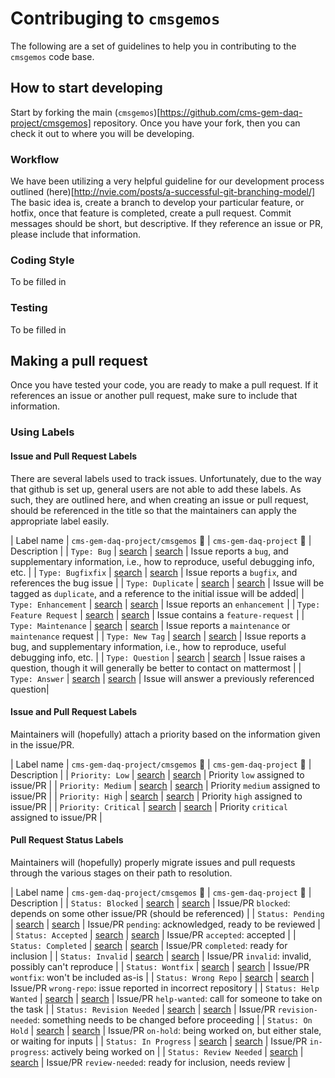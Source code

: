 # Contribuging to ```cmsgemos```
The following are a set of guidelines to help you in contributing to the ```cmsgemos``` code base.

## How to start developing
Start by forking the main (```cmsgemos```)[https://github.com/cms-gem-daq-project/cmsgemos] repository.
Once you have your fork, then you can check it out to where you will be developing.


### Workflow
We have been utilizing a very helpful guideline for our development process outlined (here)[http://nvie.com/posts/a-successful-git-branching-model/]
The basic idea is, create a branch to develop your particular feature, or hotfix, once that feature is completed, create a pull request.
Commit messages should be short, but descriptive.  If they reference an issue or PR, please include that information.

### Coding Style
To be filled in

### Testing
To be filled in

## Making a pull request
Once you have tested your code, you are ready to make a pull request.  If it references an issue or another pull request, make sure to include that information.

### Using Labels
#### Issue and Pull Request Labels
There are several labels used to track issues.  Unfortunately, due to the way that github is set up, general users are not
able to add these labels.  As such, they are outlined here, and when creating an issue or pull request, should be referenced
in the title so that the maintainers can apply the appropriate label easily.

| Label name          | `cms-gem-daq-project/cmsgemos` :mag_right:       | `cms-gem-daq-project` :mag_right:                      | Description |
| `Type: Bug`         | [search][search-cmsgemos-repo-label-bug]         | [search][search-cms-gem-daq-project-label-bug]         | Issue reports a `bug`, and supplementary information, i.e., how to reproduce, useful debugging info, etc. |
| `Type: Bugfixfix`   | [search][search-cmsgemos-repo-label-bugfix]      | [search][search-cms-gem-daq-project-label-bugfix]      | Issue reports a `bugfix`, and references the bug issue |
| `Type: Duplicate`   | [search][search-cmsgemos-repo-label-duplicate]   | [search][search-cms-gem-daq-project-label-duplicate]   | Issue will be tagged as `duplicate`, and a reference to the initial issue will be added|
| `Type: Enhancement` | [search][search-cmsgemos-repo-label-enhancement] | [search][search-cms-gem-daq-project-label-enhancement] | Issue reports an `enhancement` |
| `Type: Feature Request` | [search][search-cmsgemos-repo-label-feature-request] | [search][search-cms-gem-daq-project-label-feature-request] | Issue contains a `feature-request` |
| `Type: Maintenance` | [search][search-cmsgemos-repo-label-maintenance] | [search][search-cms-gem-daq-project-label-maintenance]     | Issue reports a `maintenance` or `maintenance` request |
| `Type: New Tag`     | [search][search-cmsgemos-repo-label-new-tag]     | [search][search-cms-gem-daq-project-label-new-tag]         | Issue reports a bug, and supplementary information, i.e., how to reproduce, useful debugging info, etc. |
| `Type: Question`    | [search][search-cmsgemos-repo-label-question]    | [search][search-cms-gem-daq-project-label-question]        | Issue raises a question, though it will generally be better to contact on mattermost |
| `Type: Answer`      | [search][search-cmsgemos-repo-label-answer]      | [search][search-cms-gem-daq-project-label-answer]          | Issue will answer a previously referenced question|

#### Issue and Pull Request Labels
Maintainers will (hopefully) attach a priority based on the information given in the issue/PR.

| Label name           | `cms-gem-daq-project/cmsgemos` :mag_right:       | `cms-gem-daq-project` :mag_right:                      | Description |
| `Priority: Low`      | [search][search-cmsgemos-repo-priority-low]      | [search][search-cms-gem-daq-project-priority-low]      | Priority `low` assigned to issue/PR |
| `Priority: Medium`   | [search][search-cmsgemos-repo-priority-medium]   | [search][search-cms-gem-daq-project-priority-medium]   | Priority `medium` assigned to issue/PR |
| `Priority: High`     | [search][search-cmsgemos-repo-priority-high]     | [search][search-cms-gem-daq-project-priority-high]     | Priority `high` assigned to issue/PR |
| `Priority: Critical` | [search][search-cmsgemos-repo-priority-critical] | [search][search-cms-gem-daq-project-priority-critical] | Priority `critical` assigned to issue/PR |

#### Pull Request Status Labels
Maintainers will (hopefully) properly migrate issues and pull requests through the various stages on their path to resolution.

| Label name                | `cms-gem-daq-project/cmsgemos` :mag_right: | `cms-gem-daq-project` :mag_right:              | Description |
| `Status: Blocked`         | [search][search-cmsgemos-repo-status-blocked]         | [search][search-cms-gem-daq-project-status-blocked]         | Issue/PR `blocked`: depends on some other issue/PR (should be referenced) |
| `Status: Pending`         | [search][search-cmsgemos-repo-status-pending]         | [search][search-cms-gem-daq-project-status-pending]         | Issue/PR `pending`: acknowledged, ready to be reviewed |
| `Status: Accepted`        | [search][search-cmsgemos-repo-status-accepted]        | [search][search-cms-gem-daq-project-status-accepted]        | Issue/PR `accepted`: accepted |
| `Status: Completed`       | [search][search-cmsgemos-repo-status-completed]       | [search][search-cms-gem-daq-project-status-completed]       | Issue/PR `completed`: ready for inclusion |
| `Status: Invalid`         | [search][search-cmsgemos-repo-status-invalid]         | [search][search-cms-gem-daq-project-status-invalid]         | Issue/PR `invalid`: invalid, possibly can't reproduce |
| `Status: Wontfix`         | [search][search-cmsgemos-repo-status-wontfix]         | [search][search-cms-gem-daq-project-status-wontfix]         | Issue/PR `wontfix`: won't be included as-is |
| `Status: Wrong Repo`      | [search][search-cmsgemos-repo-status-wrong-repo]      | [search][search-cms-gem-daq-project-status-wrong-repo]      | Issue/PR `wrong-repo`: issue reported in incorrect repository |
| `Status: Help Wanted`     | [search][search-cmsgemos-repo-status-help-wanted]     | [search][search-cms-gem-daq-project-status-help-wanted]     | Issue/PR `help-wanted`: call for someone to take on the task |
| `Status: Revision Needed` | [search][search-cmsgemos-repo-status-revision-needed] | [search][search-cms-gem-daq-project-status-revision-needed] | Issue/PR `revision-needed`: something needs to be changed before proceeding |
| `Status: On Hold`         | [search][search-cmsgemos-repo-status-on-hold]         | [search][search-cms-gem-daq-project-status-on-hold]         | Issue/PR `on-hold`:  being worked on, but either stale, or waiting for inputs |
| `Status: In Progress`     | [search][search-cmsgemos-repo-status-in-progress]     | [search][search-cms-gem-daq-project-status-in-progress]     | Issue/PR `in-progress`:  actively being worked on |
| `Status: Review Needed`   | [search][search-cmsgemos-repo-status-review-needed]   | [search][search-cms-gem-daq-project-status-review-needed]   | Issue/PR `review-needed`: ready for inclusion, needs review |


[search-cmsgemos-repo-label-bug]: https://github.com/issues?utf8=%E2%9C%93&q=is%3Aopen+is%3Aissue+repo%3cms-gem-daq-project%2cmsgemos+user%3Acms-gem-daq-project+label%3A%22Type%3A+Bug%22
[search-cms-gem-daq-project-label-bug]: https://github.com/issues?utf8=%E2%9C%93&q=is%3Aopen+is%3Aissue+user%3Acms-gem-daq-project+label%3A%22Type%3A+Bug%22
[search-cmsgemos-repo-label-bugfix]: https://github.com/issues?utf8=%E2%9C%93&q=is%3Aopen+is%3Aissue+repo%3cms-gem-daq-project%2cmsgemos+user%3Acms-gem-daq-project+label%3A%22Type%3A+Bugfix%22
[search-cms-gem-daq-project-label-bugfix]: https://github.com/issues?utf8=%E2%9C%93&q=is%3Aopen+is%3Aissue+user%3Acms-gem-daq-project+label%3A%22Type%3A+Bugfix%22
[search-cmsgemos-repo-label-duplicate]: https://github.com/issues?utf8=%E2%9C%93&q=is%3Aopen+is%3Aissue+repo%3cms-gem-daq-project%2cmsgemos+user%3Acms-gem-daq-project+label%3A%22Type%3A+Duplicate%22
[search-cms-gem-daq-project-label-duplicate]: https://github.com/issues?utf8=%E2%9C%93&q=is%3Aopen+is%3Aissue+user%3Acms-gem-daq-project+label%3A%22Type%3A+Duplicate%22
[search-cmsgemos-repo-label-enhancement]: https://github.com/issues?utf8=%E2%9C%93&q=is%3Aopen+is%3Aissue+repo%3cms-gem-daq-project%2cmsgemos+user%3Acms-gem-daq-project+label%3A%22Type%3A+Enhancement%22
[search-cms-gem-daq-project-label-enhancement]: https://github.com/issues?utf8=%E2%9C%93&q=is%3Aopen+is%3Aissue+user%3Acms-gem-daq-project+label%3A%22Type%3A+Enhancement%22
[search-cmsgemos-repo-label-feature-request]: https://github.com/issues?utf8=%E2%9C%93&q=is%3Aopen+is%3Aissue+repo%3cms-gem-daq-project%2cmsgemos+user%3Acms-gem-daq-project+label%3A%22Type%3A+Feature+Request%22
[search-cms-gem-daq-project-label-feature-request]: https://github.com/issues?utf8=%E2%9C%93&q=is%3Aopen+is%3Aissue+user%3Acms-gem-daq-project+label%3A%22Type%3A+Feature+Request%22
[search-cmsgemos-repo-label-maintenance]: https://github.com/issues?utf8=%E2%9C%93&q=is%3Aopen+is%3Aissue+repo%3cms-gem-daq-project%2cmsgemos+user%3Acms-gem-daq-project+label%3A%22Type%3A+Maintenance%22
[search-cms-gem-daq-project-label-maintenance]: https://github.com/issues?utf8=%E2%9C%93&q=is%3Aopen+is%3Aissue+user%3Acms-gem-daq-project+label%3A%22Type%3A+Maintenance%22
[search-cmsgemos-repo-label-question]: https://github.com/issues?utf8=%E2%9C%93&q=is%3Aopen+is%3Aissue+repo%3cms-gem-daq-project%2cmsgemos+user%3Acms-gem-daq-project+label%3A%22Type%3A+Question%22
[search-cms-gem-daq-project-label-question]: https://github.com/issues?utf8=%E2%9C%93&q=is%3Aopen+is%3Aissue+user%3Acms-gem-daq-project+label%3A%22Type%3A+Question%22
[search-cmsgemos-repo-label-answer]: https://github.com/issues?utf8=%E2%9C%93&q=is%3Aopen+is%3Aissue+repo%3cms-gem-daq-project%2cmsgemos+user%3Acms-gem-daq-project+label%3A%22Type%3A+Answer%22
[search-cms-gem-daq-project-label-answer]: https://github.com/issues?utf8=%E2%9C%93&q=is%3Aopen+is%3Aissue+user%3Acms-gem-daq-project+label%3A%22Type%3A+Answer%22
[search-cmsgemos-repo-label-new-tag]: https://github.com/issues?utf8=%E2%9C%93&q=is%3Aopen+is%3Aissue+repo%3cms-gem-daq-project%2cmsgemos+user%3Acms-gem-daq-project+label%3A%22Type%3A+New+Tag%22
[search-cms-gem-daq-project-label-new-tag]: https://github.com/issues?utf8=%E2%9C%93&q=is%3Aopen+is%3Aissue+user%3Acms-gem-daq-project+label%3A%22Type%3A+New+Tag%22

[search-cmsgemos-repo-priority-low]: https://github.com/issues?utf8=%E2%9C%93&q=is%3Aopen+is%3Aissue+repo%3cms-gem-daq-project%2cmsgemos+user%3Acms-gem-daq-project+label%3A%22Priority%3A+Low%22
[search-cms-gem-daq-project-priority-low]: https://github.com/issues?utf8=%E2%9C%93&q=is%3Aopen+is%3Aissue+user%3Acms-gem-daq-project+label%3A%22Priority%3A+Low%22
[search-cmsgemos-repo-priority-medium]: https://github.com/issues?utf8=%E2%9C%93&q=is%3Aopen+is%3Aissue+repo%3cms-gem-daq-project%2cmsgemos+user%3Acms-gem-daq-project+label%3A%22Priority%3A+Medium%22
[search-cms-gem-daq-project-priority-medium]: https://github.com/issues?utf8=%E2%9C%93&q=is%3Aopen+is%3Aissue+user%3Acms-gem-daq-project+label%3A%22Priority%3A+Medium%22
[search-cmsgemos-repo-priority-high]: https://github.com/issues?utf8=%E2%9C%93&q=is%3Aopen+is%3Aissue+repo%3cms-gem-daq-project%2cmsgemos+user%3Acms-gem-daq-project+label%3A%22Priority%3A+High%22
[search-cms-gem-daq-project-priority-high]: https://github.com/issues?utf8=%E2%9C%93&q=is%3Aopen+is%3Aissue+user%3Acms-gem-daq-project+label%3A%22Priority%3A+High%22
[search-cmsgemos-repo-priority-critical]: https://github.com/issues?utf8=%E2%9C%93&q=is%3Aopen+is%3Aissue+repo%3cms-gem-daq-project%2cmsgemos+user%3Acms-gem-daq-project+label%3A%22Priority%3A+Critical%22
[search-cms-gem-daq-project-priority-critical]: https://github.com/issues?utf8=%E2%9C%93&q=is%3Aopen+is%3Aissue+user%3Acms-gem-daq-project+label%3A%22Priority%3A+Critical%22

[search-cmsgemos-repo-status-invalid]: https://github.com/issues?utf8=%E2%9C%93&q=is%3Aopen+is%3Aissue+repo%3cms-gem-daq-project%2cmsgemos+user%3Acms-gem-daq-project+label%3A%22Status%3A+Invalid%22
[search-cms-gem-daq-project-status-invalid]: https://github.com/issues?utf8=%E2%9C%93&q=is%3Aopen+is%3Aissue+user%3Acms-gem-daq-project+label%3A%22Status%3A+Invalid%22
[search-cmsgemos-repo-status-wontfix]: https://github.com/issues?utf8=%E2%9C%93&q=is%3Aopen+is%3Aissue+repo%3cms-gem-daq-project%2cmsgemos+user%3Acms-gem-daq-project+label%3A%22Status%3A+Wontfix%22
[search-cms-gem-daq-project-status-wontfix]: https://github.com/issues?utf8=%E2%9C%93&q=is%3Aopen+is%3Aissue+user%3Acms-gem-daq-project+label%3A%22Status%3A+Wontfix%22
[search-cmsgemos-repo-status-accepted]: https://github.com/issues?utf8=%E2%9C%93&q=is%3Aopen+is%3Aissue+repo%3cms-gem-daq-project%2cmsgemos+user%3Acms-gem-daq-project+label%3A%22Status%3A+Accepted%22
[search-cms-gem-daq-project-status-accepted]: https://github.com/issues?utf8=%E2%9C%93&q=is%3Aopen+is%3Aissue+user%3Acms-gem-daq-project+label%3A%22Status%3A+Accepted%22
[search-cmsgemos-repo-status-completed]: https://github.com/issues?utf8=%E2%9C%93&q=is%3Aopen+is%3Aissue+repo%3cms-gem-daq-project%2cmsgemos+user%3Acms-gem-daq-project+label%3A%22Status%3A+Completed%22
[search-cms-gem-daq-project-status-completed]: https://github.com/issues?utf8=%E2%9C%93&q=is%3Aopen+is%3Aissue+user%3Acms-gem-daq-project+label%3A%22Status%3A+Completed%22
[search-cmsgemos-repo-status-pending]: https://github.com/issues?utf8=%E2%9C%93&q=is%3Aopen+is%3Aissue+repo%3cms-gem-daq-project%2cmsgemos+user%3Acms-gem-daq-project+label%3A%22Status%3A+Pending%22
[search-cms-gem-daq-project-status-pending]: https://github.com/issues?utf8=%E2%9C%93&q=is%3Aopen+is%3Aissue+user%3Acms-gem-daq-project+label%3A%22Status%3A+Pending%22
[search-cmsgemos-repo-status-blocked]: https://github.com/issues?utf8=%E2%9C%93&q=is%3Aopen+is%3Aissue+repo%3cms-gem-daq-project%2cmsgemos+user%3Acms-gem-daq-project+label%3A%22Status%3A+Blocked%22
[search-cms-gem-daq-project-status-blocked]: https://github.com/issues?utf8=%E2%9C%93&q=is%3Aopen+is%3Aissue+user%3Acms-gem-daq-project+label%3A%22Status%3A+Blocked%22
[search-cmsgemos-repo-status-wrong-repo]: https://github.com/issues?utf8=%E2%9C%93&q=is%3Aopen+is%3Aissue+repo%3cms-gem-daq-project%2cmsgemos+user%3Acms-gem-daq-project+label%3A%22Status%3A+Wrong+Repo%22
[search-cms-gem-daq-project-status-wrong-repo]: https://github.com/issues?utf8=%E2%9C%93&q=is%3Aopen+is%3Aissue+user%3Acms-gem-daq-project+label%3A%22Status%3A+Wrong+Repo%22
[search-cmsgemos-repo-status-help-wanted]: https://github.com/issues?utf8=%E2%9C%93&q=is%3Aopen+is%3Aissue+repo%3cms-gem-daq-project%2cmsgemos+user%3Acms-gem-daq-project+label%3A%22Status%3A+Help+Wanted%22
[search-cms-gem-daq-project-status-help-wanted]: https://github.com/issues?utf8=%E2%9C%93&q=is%3Aopen+is%3Aissue+user%3Acms-gem-daq-project+label%3A%22Status%3A+Help+Wanted%22
[search-cmsgemos-repo-status-revision-needed]: https://github.com/issues?utf8=%E2%9C%93&q=is%3Aopen+is%3Aissue+repo%3cms-gem-daq-project%2cmsgemos+user%3Acms-gem-daq-project+label%3A%22Status%3A+Revision+Needed%22
[search-cms-gem-daq-project-status-revision-needed]: https://github.com/issues?utf8=%E2%9C%93&q=is%3Aopen+is%3Aissue+user%3Acms-gem-daq-project+label%3A%22Status%3A+Revision+Needed%22
[search-cmsgemos-repo-status-review-needed]: https://github.com/issues?utf8=%E2%9C%93&q=is%3Aopen+is%3Aissue+repo%3cms-gem-daq-project%2cmsgemos+user%3Acms-gem-daq-project+label%3A%22Status%3A+Review+Needed%22
[search-cms-gem-daq-project-status-review-needed]: https://github.com/issues?utf8=%E2%9C%93&q=is%3Aopen+is%3Aissue+user%3Acms-gem-daq-project+label%3A%22Status%3A+Review+Needed%22
[search-cmsgemos-repo-status-on-hold]: https://github.com/issues?utf8=%E2%9C%93&q=is%3Aopen+is%3Aissue+repo%3cms-gem-daq-project%2cmsgemos+user%3Acms-gem-daq-project+label%3A%22Status%3A+On+Hold%22
[search-cms-gem-daq-project-status-on-hold]: https://github.com/issues?utf8=%E2%9C%93&q=is%3Aopen+is%3Aissue+user%3Acms-gem-daq-project+label%3A%22Status%3A+On+Hold%22
[search-cmsgemos-repo-status-in-progress]: https://github.com/issues?utf8=%E2%9C%93&q=is%3Aopen+is%3Aissue+repo%3cms-gem-daq-project%2cmsgemos+user%3Acms-gem-daq-project+label%3A%22Status%3A+In+Progress%22
[search-cms-gem-daq-project-status-in-progress]: https://github.com/issues?utf8=%E2%9C%93&q=is%3Aopen+is%3Aissue+user%3Acms-gem-daq-project+label%3A%22Status%3A+In+Progress%22
